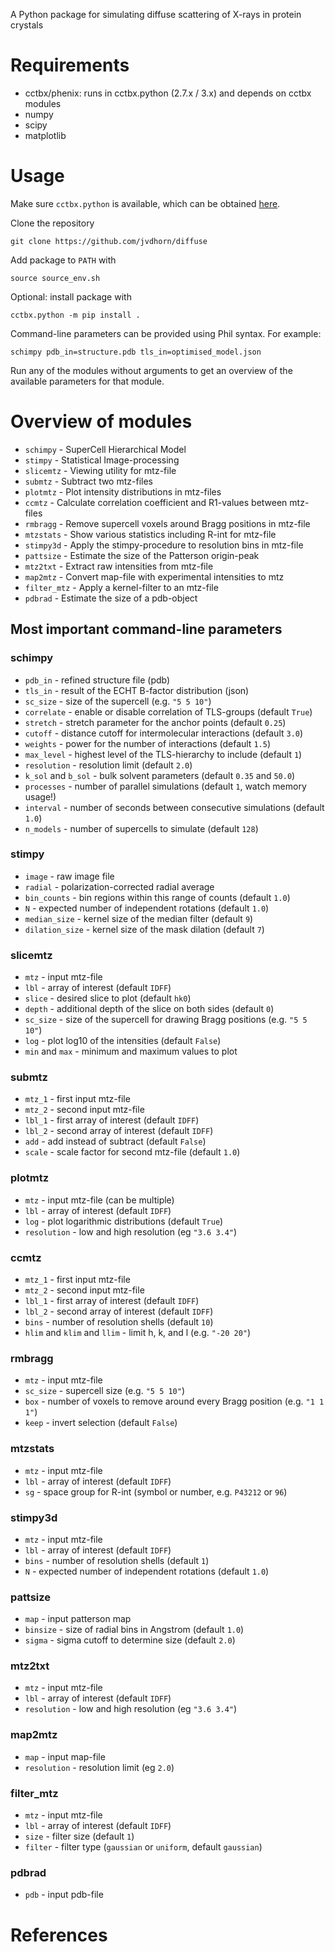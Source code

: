 A Python package for simulating diffuse scattering of X-rays in protein crystals

# Requirements
* cctbx/phenix: runs in cctbx.python (2.7.x / 3.x) and depends on cctbx modules
* numpy
* scipy
* matplotlib

# Usage
Make sure `cctbx.python` is available, which can be obtained [here](https://github.com/cctbx/cctbx_project?tab=readme-ov-file#installation).

Clone the repository
```
git clone https://github.com/jvdhorn/diffuse
```

Add package to `PATH` with
```
source source_env.sh
```

Optional: install package with
```
cctbx.python -m pip install .
```

Command-line parameters can be provided using Phil syntax. For example:
```
schimpy pdb_in=structure.pdb tls_in=optimised_model.json
```

Run any of the modules without arguments to get an overview of the available parameters for that module.

# Overview of modules
* `schimpy` - SuperCell Hierarchical Model
* `stimpy` - Statistical Image-processing
* `slicemtz` - Viewing utility for mtz-file
* `submtz` - Subtract two mtz-files
* `plotmtz` - Plot intensity distributions in mtz-files
* `ccmtz` - Calculate correlation coefficient and R1-values between mtz-files
* `rmbragg` - Remove supercell voxels around Bragg positions in mtz-file
* `mtzstats` - Show various statistics including R-int for mtz-file
* `stimpy3d` - Apply the stimpy-procedure to resolution bins in mtz-file
* `pattsize` - Estimate the size of the Patterson origin-peak
* `mtz2txt` - Extract raw intensities from mtz-file
* `map2mtz` - Convert map-file with experimental intensities to mtz
* `filter_mtz` - Apply a kernel-filter to an mtz-file
* `pdbrad` - Estimate the size of a pdb-object

## Most important command-line parameters
### schimpy
* `pdb_in` - refined structure file (pdb)
* `tls_in` - result of the ECHT B-factor distribution (json)
* `sc_size` - size of the supercell (e.g. `"5 5 10"`)
* `correlate` - enable or disable correlation of TLS-groups (default `True`)
* `stretch` - stretch parameter for the anchor points (default `0.25`)
* `cutoff` - distance cutoff for intermolecular interactions (default `3.0`)
* `weights` - power for the number of interactions (default `1.5`)
* `max_level` - highest level of the TLS-hierarchy to include (default `1`)
* `resolution` - resolution limit (default `2.0`)
* `k_sol` and `b_sol` - bulk solvent parameters (default `0.35` and `50.0`)
* `processes` - number of parallel simulations (default `1`, watch memory usage!)
* `interval` - number of seconds between consecutive simulations (default `1.0`)
* `n_models` - number of supercells to simulate (default `128`)

### stimpy
* `image` - raw image file
* `radial` - polarization-corrected radial average
* `bin_counts` - bin regions within this range of counts (default `1.0`)
* `N` - expected number of independent rotations (default `1.0`)
* `median_size` - kernel size of the median filter (default `9`)
* `dilation_size` - kernel size of the mask dilation (default `7`)

### slicemtz
* `mtz` - input mtz-file
* `lbl` - array of interest (default `IDFF`)
* `slice` - desired slice to plot (default `hk0`)
* `depth` - additional depth of the slice on both sides (default `0`)
* `sc_size` - size of the supercell for drawing Bragg positions (e.g. `"5 5 10"`)
* `log` - plot log10 of the intensities (default `False`)
* `min` and `max` - minimum and maximum values to plot

### submtz
* `mtz_1` - first input mtz-file
* `mtz_2` - second input mtz-file
* `lbl_1` - first array of interest (default `IDFF`)
* `lbl_2` - second array of interest (default `IDFF`)
* `add` - add instead of subtract (default `False`)
* `scale` - scale factor for second mtz-file (default `1.0`)

### plotmtz
* `mtz` - input mtz-file (can be multiple)
* `lbl` - array of interest (default `IDFF`)
* `log` - plot logarithmic distributions (default `True`)
* `resolution` - low and high resolution (eg `"3.6 3.4"`)

### ccmtz
* `mtz_1` - first input mtz-file
* `mtz_2` - second input mtz-file
* `lbl_1` - first array of interest (default `IDFF`)
* `lbl_2` - second array of interest (default `IDFF`)
* `bins` - number of resolution shells (default `10`)
* `hlim` and `klim` and `llim` - limit h, k, and l (e.g. `"-20 20"`)

### rmbragg
* `mtz` - input mtz-file
* `sc_size` - supercell size (e.g. `"5 5 10"`)
* `box` - number of voxels to remove around every Bragg position (e.g. `"1 1 1"`)
* `keep` - invert selection (default `False`)

### mtzstats
* `mtz` - input mtz-file
* `lbl` - array of interest (default `IDFF`)
* `sg` - space group for R-int (symbol or number, e.g. `P43212` or `96`)

### stimpy3d
* `mtz` - input mtz-file
* `lbl` - array of interest (default `IDFF`)
* `bins` - number of resolution shells (default `1`)
* `N` - expected number of independent rotations (default `1.0`)

### pattsize
* `map` - input patterson map
* `binsize` - size of radial bins in Angstrom (default `1.0`)
* `sigma` - sigma cutoff to determine size (default `2.0`)

### mtz2txt
* `mtz` - input mtz-file
* `lbl` - array of interest (default `IDFF`)
* `resolution` - low and high resolution (eg `"3.6 3.4"`)

### map2mtz
* `map` - input map-file
* `resolution` - resolution limit (eg `2.0`)

### filter_mtz
* `mtz` - input mtz-file
* `lbl` - array of interest (default `IDFF`)
* `size` - filter size (default `1`)
* `filter` - filter type (`gaussian` or `uniform`, default `gaussian`)

### pdbrad
* `pdb` - input pdb-file

# References
